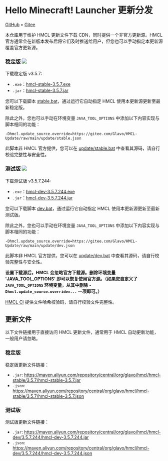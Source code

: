 # Hello Minecraft! Launcher 更新分发

[GitHub](https://github.com/HMCL-dev/HMCL-Update) • [Gitee](https://gitee.com/Glavo/HMCL-Update)

本仓库用于维护 HMCL 更新文件下载 CDN，同时提供一个非官方更新源。HMCL 官方通常会在新版本发布后将它们及时推送给用户，但您也可以手动指定本更新源覆盖官方更新源。


### 稳定版 [![](https://img.shields.io/maven-central/v/org.glavo.hmcl/hmcl-stable?label=稳定版)](https://search.maven.org/artifact/org.glavo.hmcl/hmcl-stable/3.5.7/pom)

下载稳定版 v3.5.7:

* `.exe`：[hmcl-stable-3.5.7.exe](https://maven.aliyun.com/repository/central/org/glavo/hmcl/hmcl-stable/3.5.7/hmcl-stable-3.5.7.exe)
* `.jar`：[hmcl-stable-3.5.7.jar](https://maven.aliyun.com/repository/central/org/glavo/hmcl/hmcl-stable/3.5.7/hmcl-stable-3.5.7.jar)

您可以下载脚本 [stable.bat](https://gitee.com/Glavo/HMCL-Update/attach_files/957979/download/stable.bat)，通过运行它自动指定 HMCL 使用本更新源更新至最新稳定版。

除此之外，您也可以手动在环境变量 `JAVA_TOOL_OPTIONS` 中添加以下内容实现与脚本相同的功能：

```
-Dhmcl.update_source.override=https://gitee.com/Glavo/HMCL-Update/raw/main/update/stable.json
```

此脚本非 HMCL 官方提供，您可以在 [update/stable.bat](update/stable.bat) 中查看其源码，请自行校验完整性与安全性。

### 测试版 [![](https://img.shields.io/maven-central/v/org.glavo.hmcl/hmcl-dev?label=测试版)](https://search.maven.org/artifact/org.glavo.hmcl/hmcl-dev/3.5.7.244/pom)

下载测试版 v3.5.7.244:

* `.exe`：[hmcl-dev-3.5.7.244.exe](https://maven.aliyun.com/repository/central/org/glavo/hmcl/hmcl-dev/3.5.7.244/hmcl-dev-3.5.7.244.exe)
* `.jar`：[hmcl-dev-3.5.7.244.jar](https://maven.aliyun.com/repository/central/org/glavo/hmcl/hmcl-dev/3.5.7.244/hmcl-dev-3.5.7.244.jar)

您可以下载脚本 [dev.bat](https://gitee.com/Glavo/HMCL-Update/attach_files/957978/download/dev.bat)，通过运行它自动指定 HMCL 使用本更新源更新至最新测试版。

除此之外，您也可以手动在环境变量 `JAVA_TOOL_OPTIONS` 中添加以下内容实现与脚本相同的功能：

```
-Dhmcl.update_source.override=https://gitee.com/Glavo/HMCL-Update/raw/main/update/dev.json
```

此脚本非 HMCL 官方提供，您可以在 [update/dev.bat](update/dev.bat) 中查看其源码，请自行校验完整性与安全性。

**设置下载源后，HMCL 会忽略官方下载源。删除环境变量 'JAVA_TOOL_OPTIONS' 即可以恢复使用官方源。（如果您自定义了 `JAVA_TOOL_OPTIONS` 环境变量，从其中删除 `-Dhmcl.update_source.override=...` 一项即可。）**

[HMCL CI](https://ci.huangyuhui.net/) 提供文件哈希校验码，请自行校验文件完整性。
## 更新文件

以下文件链接用于直接访问 HMCL 更新文件，通常用于 HMCL 自动更新功能，一般用户请忽略。

### 稳定版

稳定版更新文件链接：

* `.jar`: https://maven.aliyun.com/repository/central/org/glavo/hmcl/hmcl-stable/3.5.7/hmcl-stable-3.5.7.jar
* `.json`: https://maven.aliyun.com/repository/central/org/glavo/hmcl/hmcl-stable/3.5.7/hmcl-stable-3.5.7.json

### 测试版

测试版更新文件链接：

* `.jar`: https://maven.aliyun.com/repository/central/org/glavo/hmcl/hmcl-dev/3.5.7.244/hmcl-dev-3.5.7.244.jar
* `.json`: https://maven.aliyun.com/repository/central/org/glavo/hmcl/hmcl-dev/3.5.7.244/hmcl-dev-3.5.7.244.json

